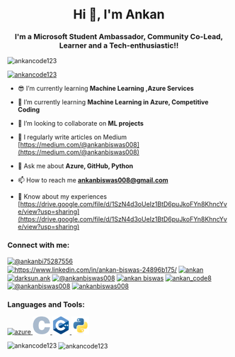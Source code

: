 <h1 align="center">Hi 👋, I'm Ankan</h1>
<h3 align="center">I'm a Microsoft Student Ambassador, Community Co-Lead, Learner and a Tech-enthusiastic!!</h3>

<p align="left"> <img src="https://komarev.com/ghpvc/?username=ankancode123&label=Profile%20views&color=0e75b6&style=flat" alt="ankancode123" /> </p>

<p align="left"> <a href="https://github.com/ryo-ma/github-profile-trophy"><img src="https://github-profile-trophy.vercel.app/?username=ankancode123" alt="ankancode123" /></a> </p>

- 😎 I’m currently learning **Machine Learning ,Azure Services**

- 🌱 I’m currently learning **Machine Learning in Azure, Competitive Coding**

- 👯 I’m looking to collaborate on **ML projects**

- 📝 I regularly write articles on Medium [https://medium.com/@ankanbiswas008](https://medium.com/@ankanbiswas008)

- 💬 Ask me about **Azure, GitHub, Python**

- 📫 How to reach me **ankanbiswas008@gmail.com**

- 📄 Know about my experiences [https://drive.google.com/file/d/1SzN4d3oUeIz1BtD6puJkoFYn8KhncYve/view?usp=sharing](https://drive.google.com/file/d/1SzN4d3oUeIz1BtD6puJkoFYn8KhncYve/view?usp=sharing)

<h3 align="left">Connect with me:</h3>
<p align="left">
<a href="https://twitter.com/@ankanbi75287556" target="blank"><img align="center" src="https://cdn.jsdelivr.net/npm/simple-icons@3.0.1/icons/twitter.svg" alt="@ankanbi75287556" height="30" width="40" /></a>
<a href="https://linkedin.com/in/https://www.linkedin.com/in/ankan-biswas-24896b175/" target="blank"><img align="center" src="https://cdn.jsdelivr.net/npm/simple-icons@3.0.1/icons/linkedin.svg" alt="https://www.linkedin.com/in/ankan-biswas-24896b175/" height="30" width="40" /></a>
<a href="https://fb.com/ankan" target="blank"><img align="center" src="https://cdn.jsdelivr.net/npm/simple-icons@3.0.1/icons/facebook.svg" alt="ankan" height="30" width="40" /></a>
<a href="https://instagram.com/darksun.ank" target="blank"><img align="center" src="https://cdn.jsdelivr.net/npm/simple-icons@3.0.1/icons/instagram.svg" alt="darksun.ank" height="30" width="40" /></a>
<a href="https://medium.com/@ankanbiswas008" target="blank"><img align="center" src="https://cdn.jsdelivr.net/npm/simple-icons@3.0.1/icons/medium.svg" alt="@ankanbiswas008" height="30" width="40" /></a>
<a href="https://www.youtube.com/c/ankan biswas" target="blank"><img align="center" src="https://cdn.jsdelivr.net/npm/simple-icons@3.0.1/icons/youtube.svg" alt="ankan biswas" height="30" width="40" /></a>
<a href="https://www.codechef.com/users/ankan_code8" target="blank"><img align="center" src="https://cdn.jsdelivr.net/npm/simple-icons@3.1.0/icons/codechef.svg" alt="ankan_code8" height="30" width="40" /></a>
<a href="https://www.hackerrank.com/@ankanbiswas008" target="blank"><img align="center" src="https://cdn.jsdelivr.net/npm/simple-icons@3.0.1/icons/hackerrank.svg" alt="@ankanbiswas008" height="30" width="40" /></a>
<a href="https://auth.geeksforgeeks.org/user/ankanbiswas008" target="blank"><img align="center" src="https://cdn.jsdelivr.net/npm/simple-icons@3.0.1/icons/geeksforgeeks.svg" alt="ankanbiswas008" height="30" width="40" /></a>
</p>

<h3 align="left">Languages and Tools:</h3>
<p align="left"> <a href="https://azure.microsoft.com/en-in/" target="_blank"> <img src="https://www.vectorlogo.zone/logos/microsoft_azure/microsoft_azure-icon.svg" alt="azure" width="40" height="40"/> </a> <a href="https://www.cprogramming.com/" target="_blank"> <img src="https://raw.githubusercontent.com/devicons/devicon/master/icons/c/c-original.svg" alt="c" width="40" height="40"/> </a> <a href="https://www.w3schools.com/cpp/" target="_blank"> <img src="https://raw.githubusercontent.com/devicons/devicon/master/icons/cplusplus/cplusplus-original.svg" alt="cplusplus" width="40" height="40"/> </a> <a href="https://www.python.org" target="_blank"> <img src="https://raw.githubusercontent.com/devicons/devicon/master/icons/python/python-original.svg" alt="python" width="40" height="40"/> </a> </p>

<p><img align="left" src="https://github-readme-stats.vercel.app/api/top-langs?username=ankancode123&show_icons=true&locale=en&layout=compact" alt="ankancode123" /></p>

<p>&nbsp;<img align="center" src="https://github-readme-stats.vercel.app/api?username=ankancode123&show_icons=true&locale=en" alt="ankancode123" /></p>

